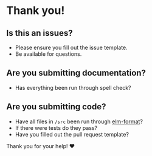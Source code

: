 # Thank you!

## Is this an issues?

- Please ensure you fill out the issue template.
- Be available for questions.

## Are you submitting documentation?

- Has everything been run through spell check?

## Are you submitting code?

- Have all files in `/src` been run through [elm-format](https://github.com/avh4/elm-format)?
- If there were tests do they pass?
- Have you filled out the pull request template?


Thank you for your help! :heart:
